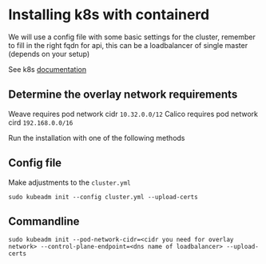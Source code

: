 # Installing k8s with containerd
We will use a config file with some basic settings for the cluster, remember to fill in the right
fqdn for api, this can be a loadbalancer of single master (depends on your setup)

See k8s [documentation](https://kubernetes.io/docs/setup/production-environment/tools/kubeadm/create-cluster-kubeadm/#initializing-your-control-plane-node)


## Determine the overlay network requirements
Weave requires pod network cidr ```10.32.0.0/12```
Calico requires pod network cird ```192.168.0.0/16```


Run the installation with one of the following methods


## Config file
Make adjustments to the ```cluster.yml```
```
sudo kubeadm init --config cluster.yml --upload-certs
```

## Commandline

```
sudo kubeadm init --pod-network-cidr=<cidr you need for overlay network> --control-plane-endpoint=<dns name of loadbalancer> --upload-certs
```
